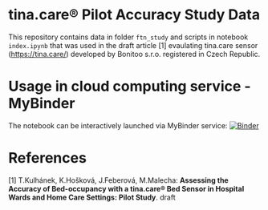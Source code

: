 # tina.care&reg; Pilot Accuracy Study Data

This repository contains data in folder `ftn_study` and scripts in notebook `index.ipynb` that was used in the draft article [1] evaulating tina.care sensor (https://tina.care/) developed by Bonitoo s.r.o. registered in Czech Republic.


# Usage in cloud computing service - MyBinder
The notebook can be interactively launched via MyBinder service: 
[![Binder](https://mybinder.org/badge_logo.svg)](https://mybinder.org/v2/gh/TomasKulhanek/tina.care_accuracy_study_pilot/main)

# References
[1] T.Kulhánek, K.Hošková, J.Feberová, M.Malecha: **Assessing the Accuracy of Bed-occupancy with a tina.care&reg; Bed Sensor in Hospital Wards and Home Care Settings: Pilot Study**. draft

